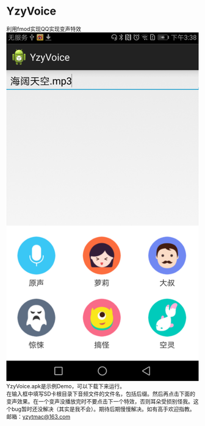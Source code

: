# YzyVoice
利用fmod实现QQ实现变声特效  
![](https://github.com/yzytmac/YzyVoice/blob/master/YzyVoice.png "图片")  
YzyVoice.apk是示例Demo，可以下载下来运行。  
在输入框中填写SD卡根目录下音频文件的文件名，包括后缀。然后再点击下面的变声效果。在一个变声没播放完时不要点击下一个特效，否则耳朵受损别怪我。这个bug暂时还没解决（其实是我不会）。期待后期慢慢解决。如有高手欢迎指教。  
邮箱：yzytmac@163.com

